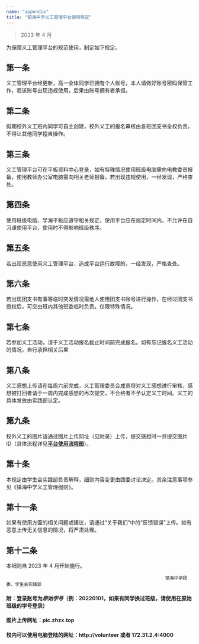 ```yaml
---
name: "appendix"
title: "镇海中学义工管理平台使用规定"
---
```


> 2023 年 4 月

为保障义工管理平台的规范使用，制定如下规定。

## 第一条

义工管理平台经更新，高一全体同学已拥有个人账号，本人请做好账号密码保管工作，若该账号出现违规使用，后果由账号拥有者承担。

## 第二条

假期校外义工班内同学可自主创建，校外义工的报名审核由各班团支书全权负责，不得让其他同学擅自操作。

## 第三条

义工管理平台可在平板资料中心登录，如有特殊情况使用班级电脑需向电教委员报备，使用教师办公室电脑需向相关老师报备，若出现违规使用，一经发现，严格查处。

## 第四条

使用班级电脑、学海平板应遵守相关规定，使用平台应在规定时间内，不允许在自习课使用平台，使用时不得影响班级秩序。

## 第五条

若出现恶意使用义工管理平台，造成平台运行故障的，一经发现，严格查处。

## 第六条

若出现团支书有事等临时突发情况需他人使用团支书账号进行操作，在经过团支书授权后，可交由班内其他班委临时负责。仅限特殊情况。

## 第七条

若参加义工活动，请于义工活动报名截止时间前完成报名。如有忘记报名义工活动的情况，自行承担相关后果

## 第八条

义工感想上传请在每周六前完成，义工管理委员会成员将对义工感想进行审核，感想被打回者请于一周内完成感想的再次提交，不合格者不予认定义工时间。义工的具体发放由实践部认定。

## 第九条

校外义工的图片请通过图片上传网址（见附录）上传，提交感想时一并提交图片 ID（具体流程详见[**平台使用流程图**](/docs/flowchart)）。

## 第十条

本规定由学生会实践部负责解释，细则内容变更由团委讨论决定。其余注意事项参见《镇海中学义工管理细则》。

## 第十一条

如果有使用方面的相关问题或建议，请通过“关于我们”中的“反馈错误”上传。如有恶意上传无关信息的情况，将严肃处理。

## 第十二条

本细则自 2023 年 4 月开始施行。

                                                                镇海中学团委、学生会实践部

                                                                               

#### 附：登录账号为*原始学号*（例：20220101，如果有同学换过班级，请使用在原始班级的学号登录）

#### 图片上传网址：pic.zhzx.top
#### 校内可以使用电脑登陆的网址：http://volunteer 或者 172.31.2.4:4000
